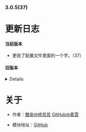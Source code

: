 ### 3.0.5(37)

# 更新日志

#### 当前版本

- 更改了配置文件里面的一个字。（37）

#### 旧版本

<details>

- 改了一下判断方法。(36)
- 修了个bug。(35)
- 改个版号。(34)
- 再次尝试修复无法运行。(33)
- 使用AI重构了部分代码。(31)
- 尝试修复无法运行的bug。(31)
- 优化代码。（30）
- 合并代码。（30）
- 去除不需要的日志。（30）
- 优化模块体积。（30）
- 尝试修复无法执行。（23）
- 调整执行方法，日志等。(22)
- 3.0版本测试开始。(22)

</details>

# 关于

- 作者：[酷安@柊芸芸](http://www.coolapk.com/u/11696005) [GitHub@素雪](https://github.com/SuxueSaMa)

- 模块地址：[GitHub](https://github.com/SuxueSaMa/Dex2oatRUN)

